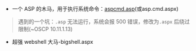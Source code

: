 - 一个 ASP 的木马，用于执行系统命令：[aspcmd.asp](https://github.com/Jewel591/OSCP/blob/master/ASP-reverse-shell/aspcmd.asp)(或asp.cmd.aspx)

> 遇到的一个坑：`.asp` 无法运行，系统会报 500 错误，修改为`.aspx` 后绕过限制(~OSCP 10.11.1.13)

- 超强 webshell 大马-bigshell.aspx
